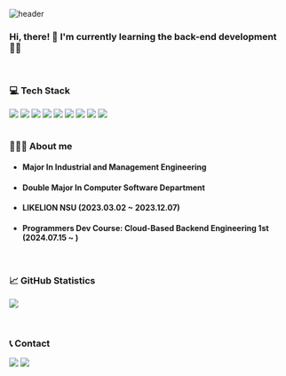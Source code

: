<div align="left">

![header](https://capsule-render.vercel.app/api?type=waving&color=timeGradient&text=Welcome%20to%20KyungHun's%20GitHub%20👋&animation=twinkling&fontSize=35&fontAlignY=40&fontAlign=37&height=170)

### Hi, there! 👋 I'm currently learning the back-end development 🏃🏻
<br>

### 💻 Tech Stack 
<div style="display:flex; flex-direction:row;"> 
    <img src="https://img.shields.io/badge/C-00599C?style=for-the-badge&logo=c&logoColor=white"></a>&nbsp
    <img src="https://img.shields.io/badge/C%2B%2B-00599C?style=for-the-badge&logo=c%2B%2B&logoColor=white"></a>&nbsp
    <img src="https://img.shields.io/badge/Java-007396?style=for-the-badge&logo=Java&logoColor=white"></a>&nbsp
    <img src="https://img.shields.io/badge/Python-3766AB?style=for-the-badge&logo=Python&logoColor=white"/></a>&nbsp<br> 
    <img src="https://img.shields.io/badge/Spring-6DB33F?style=for-the-badge&logo=Spring&logoColor=white"/></a>&nbsp
    <img src="https://img.shields.io/badge/Spring Boot-6DB33F?style=for-the-badge&logo=spring boot&logoColor=white"></a>&nbsp<br> 
    <img src="https://img.shields.io/badge/oracle-F80000?style=for-the-badge&logo=oracle&logoColor=white"></a>&nbsp 
    <img src="https://img.shields.io/badge/mysql-4479A1?style=for-the-badge&logo=mysql&logoColor=white"></a>&nbsp 
    <img src="https://img.shields.io/badge/MariaDB-003545?style=for-the-badge&logo=mariadb&logoColor=white"></a>&nbsp
</div>

</br>


### 💁🏻‍♂️ About me

- #### Major In Industrial and Management Engineering
- #### Double Major In Computer Software Department
- #### LIKELION NSU (2023.03.02 ~ 2023.12.07)
- #### Programmers Dev Course: Cloud-Based Backend Engineering 1st (2024.07.15 ~ )

<br>

### 📈 GitHub Statistics

![](https://github-profile-summary-cards.vercel.app/api/cards/profile-details?username=rudgns328&theme=tokyonight )

<br>

### 📞 Contact 
<div style="display:flex; flex-direction:row;">
    <a href="mailto:rudgns328@gmail.com">
        <img src="https://img.shields.io/badge/Gmail-EA4335?style=for-the-badge&logo=Gmail&logoColor=white"></a>&nbsp
    </a>
    <a href="https://blogimadetosee.tistory.com" target="_blank">
        <img src="https://img.shields.io/badge/Tech Blog-ff6347?style=for-the-badge&logo=Tistory&logoColor=white">
    </a>
</div>

</div>

















